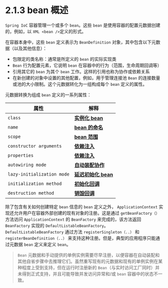 # 2.1.3 bean 概述

`Spring IoC` 容器管理一个或多个 `bean`。这些 `bean` 是使用容器的配置元数据创建的，例如，以 `XML <bean />`定义的形式。

在容器本身中，这些 `bean` 定义表示为 `BeanDefinition` 对象，其中包含以下元数据（以及其他信息）：

* 包限定的类名称：通常是所定义的 `bean` 的实际实现类
* `Bean` 行为配置元素，它说明 `bean` 在容器中的行为（范围，生命周期回调等）
* 引用其它的 `bean` 为其个 `bean` 工作。这样的引用也称为协作或依赖关系
* 在新创建的对象中设置的其他配置，例如，用于管理连接池 `Bean` 的连接数量或池的大小限制。这个元数据转化为一组构成每个 `bean` 定义的属性。

元数据转换为组成 `bean` 定义的一系列属性：

| 属性 | 解释 |
| --- | --- |
| `class` | [**实例化 bean**](2.1.3.2-shi-li-hua-bean.md) |
| `name` | [**bean 的命名**](2.1.3.1-bean-de-ming-ming.md) |
| `scope` | [**bean 范围**](./) |
| `constructor arguments` | [**依赖注入**](./) |
| `properties` | [**依赖注入**](./) |
| `autowiring mode` | [**自动装配协作**](./) |
| `lazy-initialization mode` | [**延迟初始化 bean**](./) |
| `initialization method` | [**初始化回调**](./) |
| `destruction method` | [**销毁回调**](./) |

除了包含有关如何创建特定 `bean` 信息的 `bean` 定义之外， `ApplicationContext` 实现还允许用户在容器外部创建的现有对象的注册。这是通过 `getBeanFactory（）` 方法访问 `ApplicationContext` 的 `BeanFactory` 来完成的，该方法返回 `BeanFactory` 实现的 `DefaultListableBeanFactory`。`DefaultListableBeanFactory` 通过方法 `registerSingleton（..）` 和 `registerBeanDefinition（..）` 来支持这种注册。但是，典型的应用程序只能通过元数据 `bean` 定义来定义 `bean`。

> `Bean` 元数据和手动提供的单例实例需要尽早注册，以便容器在自动装配和其他自省步骤中去推理它们。虽然重写现有的元数据和现有的单例实例在某种程度上受到支持，但在运行时注册新的 `Bean`（与实时访问工厂同时）并未得到正式支持，并且可能导致并发访问异常和/或 `bean` 容器中的状态不一致。

